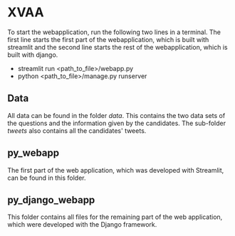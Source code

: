 # XVAA

To start the webapplication, run the following two lines in a terminal. The first line starts the first part of the webapplication, which is built with streamlit and the second line starts the rest of the webapplication, which is built with django.

- streamlit run <path_to_file>/webapp.py
- python <path_to_file>/manage.py runserver


## Data
All data can be found in the folder _data_. This contains the two data sets of the questions and the information given by the candidates. The sub-folder _tweets_ also contains all the candidates' tweets.

## py_webapp
The first part of the web application, which was developed with Streamlit, can be found in this folder.


## py_django_webapp
This folder contains all files for the remaining part of the web application, which were developed with the Django framework.
